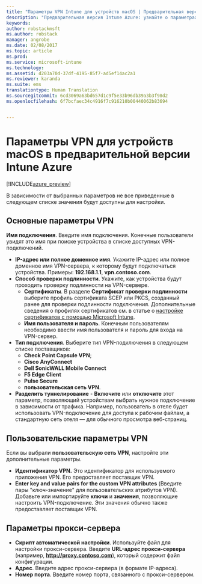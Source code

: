 ```yaml
---
title: "Параметры VPN Intune для устройств macOS | Предварительная версия Intune Azure | Документация Майкрософт"
description: "Предварительная версия Intune Azure: узнайте о параметрах Intune, которые можно использовать для настройки VPN-подключений на устройствах macOS."
keywords: 
author: robstackmsft
ms.author: robstack
manager: angrobe
ms.date: 02/08/2017
ms.topic: article
ms.prod: 
ms.service: microsoft-intune
ms.technology: 
ms.assetid: d203a70d-37df-4195-85f7-ad5ef14ac2a1
ms.reviewer: karanda
ms.suite: ems
translationtype: Human Translation
ms.sourcegitcommit: 6cd3069a63bd657d1c9f5e33b96db39a3b3f98d2
ms.openlocfilehash: 6f7bcfaec34c4916f7c916210b00440062b83694


---
```


# <a name="vpn-settings-for-macos-devices-in-intune-azure-preview"></a>Параметры VPN для устройств macOS в предварительной версии Intune Azure

[!INCLUDE[azure_preview](../includes/azure_preview.md)]

В зависимости от выбранных параметров не все приведенные в следующем списке значения будут доступны для настройки.

## <a name="base-vpn-settings"></a>**Основные параметры VPN**

**Имя подключения**. Введите имя подключения. Конечные пользователи увидят это имя при поиске устройства в списке доступных VPN-подключений.
- **IP-адрес или полное доменное имя**. Укажите IP-адрес или полное доменное имя VPN-сервера, к которому будут подключаться устройства. Примеры: **192.168.1.1**, **vpn.contoso.com**.
- **Способ проверки подлинности**. Укажите, как устройства будут проходить проверку подлинности на VPN-сервере.
    - **Сертификаты**. В разделе **Сертификат проверки подлинности** выберите профиль сертификата SCEP или PKCS, созданный ранее для проверки подлинности подключения. Дополнительные сведения о профилях сертификатов см. в статье о [настройке сертификатов с помощью Microsoft Intune](how-to-configure-certificates.md).
    - **Имя пользователя и пароль**. Конечным пользователям необходимо ввести имя пользователя и пароль для входа на VPN-сервер.
- **Тип подключения**. Выберите тип VPN-подключения в следующем списке поставщиков:
    - **Check Point Capsule VPN**;
    - **Cisco AnyConnect**
    - **Dell SonicWALL Mobile Connect**
    - **F5 Edge Client**
    - **Pulse Secure**
    - **пользовательская сеть VPN**.
- **Разделить туннелирование** - **Включите** или **отключите** этот параметр, позволяющий устройствам выбрать нужное подключение в зависимости от трафика. Например, пользователь в отеле будет использовать VPN-подключение для доступа к рабочим файлам, а стандартную сеть отеля — для обычного просмотра веб-страниц.

<!--- **Per-app VPN** - Select this option if you want to associate this VPN connection with an iOS or Mac OS X app so that the connection will be opened when the app is run. You can associate the VPN profile with an app when you deploy the software. For more information, see [How to deploy and monitor apps](/intune-azure/manage-apps/deploy-apps). --->

## <a name="custom-vpn-settings"></a>Пользовательские параметры VPN

Если вы выбрали **пользовательскую сеть VPN**, настройте эти дополнительные параметры.

- **Идентификатор VPN.** Это идентификатор для используемого приложения VPN. Его предоставляет поставщик VPN.
- **Enter key and value pairs for the custom VPN attributes** (Введите пары "ключ-значение" для пользовательских атрибутов VPN). Добавьте или импортируйте **ключи** и **значения**, позволяющие настроить VPN-подключение. Эти значения обычно также предоставляет поставщик VPN.


## <a name="proxy-settings"></a>Параметры прокси-сервера

- **Скрипт автоматической настройки**. Используйте файл для настройки прокси-сервера. Введите **URL-адрес прокси-сервера** (например, **http://proxy.contoso.com**), который содержит файл конфигурации.
- **Адрес**. Введите адрес прокси-сервера (в формате IP-адреса).
- **Номер порта**. Введите номер порта, связанного с прокси-сервером.



<!--HONumber=Feb17_HO2-->


